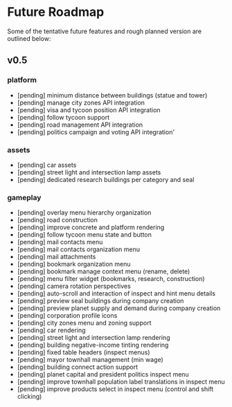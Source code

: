 
# Future Roadmap
Some of the tentative future features and rough planned version are outlined below:

## v0.5
### platform
* [pending] minimum distance between buildings (statue and tower)
* [pending] manage city zones API integration
* [pending] visa and tycoon position API integration
* [pending] follow tycoon support
* [pending] road management API integration
* [pending] politics campaign and voting API integration'

### assets
* [pending] car assets
* [pending] street light and intersection lamp assets
* [pending] dedicated research buildings per category and seal

### gameplay
* [pending] overlay menu hierarchy organization
* [pending] road construction
* [pending] improve concrete and platform rendering
* [pending] follow tycoon menu state and button
* [pending] mail contacts menu
* [pending] mail contacts organization menu
* [pending] mail attachments
* [pending] bookmark organization menu
* [pending] bookmark manage context menu (rename, delete)
* [pending] menu filter widget (bookmarks, research, construction)
* [pending] camera rotation perspectives
* [pending] auto-scroll and interaction of inspect and hint menu details
* [pending] preview seal buildings during company creation
* [pending] preview planet supply and demand during company creation
* [pending] corporation profile icons
* [pending] city zones menu and zoning support
* [pending] car rendering
* [pending] street light and intersection lamp rendering
* [pending] building negative-income tinting rendering
* [pending] fixed table headers (inspect menus)
* [pending] mayor townhall management (min wage)
* [pending] building connect action support
* [pending] planet capital and president politics inspect menu
* [pending] improve townhall population label translations in inspect menu
* [pending] improve products select in inspect menu (control and shift clicking)
